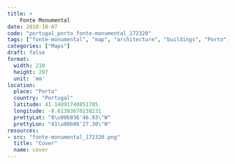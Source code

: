 ```yaml
---
title: > 
    Fonte Monumental
date: 2018-10-07
code: "portugal_porto_fonte-monumental_172320"
tags: ["fonte-monumental", "map", "architecture", "buildings", "Porto", "Portugal"]
categories: ["Maps"]
draft: false
format:
  width: 210
  height: 297
  unit: 'mm'
location:
  place: "Porto"
  country: "Portugal"
  latitude: 41.14091740851705
  longitude: -8.61303670238231
  prettyLat: "8\u00b036'46.93\"W"
  prettyLon: "41\u00b08'27.30\"N"
resources:
- src: "fonte-monumental_172320.png"
  title: "Cover"
  name: cover
---
```


